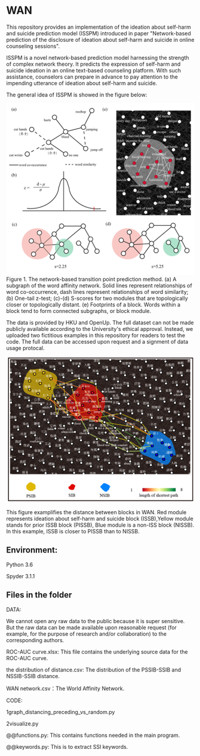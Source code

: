 # WAN
This repository provides an implementation of the ideation about self-harm and suicide prediction model (ISSPM) introduced in paper "Network-based prediction of the disclosure of ideation about self-harm and suicide in online counseling sessions".

ISSPM is a novel network-based prediction model harnessing the strength of complex network theory. It predicts the expression of self-harm and suicide ideation in an online text-based counseling platform. With such assistance, counselors can prepare in advance to pay attention to the impending utterance of ideation about self-harm and suicide.

The general idea of ISSPM is showed in the figure below:

![figure](https://github.com/zhongzhixu/WAN/blob/main/fig/figure2-01.jpg)
Figure 1. The network-based transition point prediction method. (a) A subgraph of the word affinity network. Solid lines represent relationships of word co-occurrence, dash lines represent relationships of word similarity; (b) One-tail z-test; (c)-(d) S-scores for two modules that are topologically closer or topologically distant. (e) Footprints of a block. Words within a block tend to form connected subgraphs, or block module. 

The data is provided by HKU and OpenUp. The full dataset can not be made publicly available according to the University's ethical approval. Instead, we uploaded two fictitious examples in this repository for readers to test the code. The full data can be accessed upon request and a signment of data usage protocal.

![figure](https://github.com/zhongzhixu/WAN/blob/main/fig/figure3.png)

This figure examplifies the distance between blocks in WAN. Red module represents ideation about self-harm and suicide block (ISSB),Yellow module stands for prior ISSB block (PISSB), Blue module is a non-ISS block (NISSB). In this example, ISSB is closer to PISSB than to NISSB.

## Environment:
Python 3.6

Spyder 3.1.1

## Files in the folder

DATA: 

We cannot open any raw data to the public because it is super sensitive. But the raw data can be made available upon reasonable request (for example, for the purpose of research and/or collaboration) to the corresponding authors. 

ROC-AUC curve.xlsx: This file contains the underlying source data for the ROC-AUC curve.

the distribution of distance.csv: The distribution of the PSSIB-SSIB and NSSIB-SSIB distance.

WAN network.csv：The World Affinity Network.



CODE:

1graph_distancing_preceding_vs_random.py

2visualize.py

@@functions.py: This contains functions needed in the main program.

@@keywords.py: This is to extract SSI keywords.
















